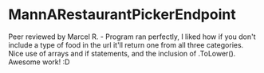 # MannARestaurantPickerEndpoint

Peer reviewed by Marcel R. - Program ran perfectly, I liked how if you don't include a type of food in the url it'll return one from all three categories. Nice use of arrays and if statements, and the inclusion of .ToLower(). Awesome work! :D
